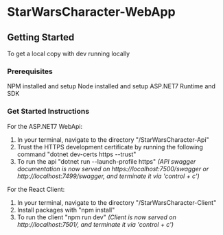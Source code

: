 # StarWarsCharacter-WebApp

<!-- GETTING STARTED -->
## Getting Started

To get a local copy with dev running locally

### Prerequisites

NPM installed and setup
Node installed and setup
ASP.NET7 Runtime and SDK

### Get Started Instructions

For the ASP.NET7 WebApi: 
1. In your terminal, navigate to the directory "/StarWarsCharacter-Api"
1. Trust the HTTPS development certificate by running the following command "dotnet dev-certs https --trust"
2. To run the api "dotnet run --launch-profile https" _(API swagger documentation is now served on https://localhost:7500/swagger or http://localhost:7499/swagger, and terminate it via 'control + c')_

For the React Client: 
1. In your terminal, navigate to the directory "/StarWarsCharacter-Client"
2. Install packages with "npm install"
3. To run the client "npm run dev" _(Client is now served on http://localhost:7501/, and terminate it via 'control + c')_